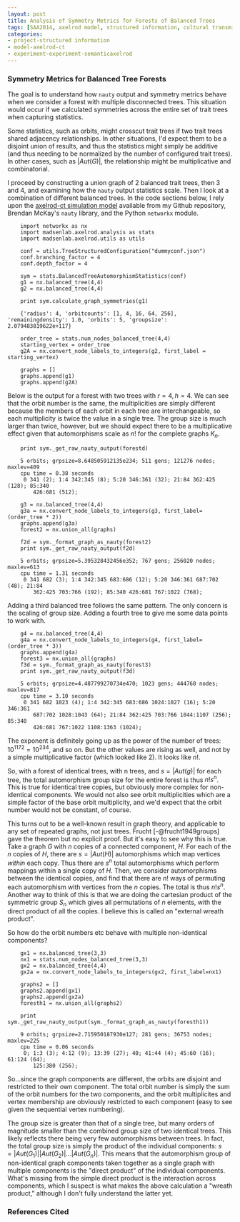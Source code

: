 ```yaml
---
layout: post
title: Analysis of Symmetry Metrics for Forests of Balanced Trees
tags: [SAA2014, axelrod model, structured information, cultural transmission, dissertation,experiments,  experiment-semanticaxelrod, analysis]
categories: 
- project-structured information
- model-axelrod-ct
- experiment-experiment-semanticaxelrod
---
```


### Symmetry Metrics for Balanced Tree Forests ###

The goal is to understand how `nauty` output and symmetry metrics behave when we
consider a forest with multiple disconnected trees.  This situation would occur
if we calculated symmetries across the entire set of trait trees when capturing
statistics.

Some statistics, such as orbits, might crosscut trait trees if two trait trees
shared adjacency relationships.  In other situations, I'd expect them to be a
disjoint union of results, and thus the statistics might simply be additive (and
thus needing to be normalized by the number of configured trait trees).  In
other cases, such as $|\textit{Aut}(G)|$, the relationship might be
multiplicative and combinatorial.

I proceed by constructing a union graph of 2 balanced trait trees, then 3 and 4,
and examining how the `nauty` output statistics scale.  Then I look at a
combination of different balanced trees.  In the code sections below, I rely upon the [axelrod-ct simulation model](https://github.com/mmadsen/axelrod-ct) available from my Github repository, Brendan McKay's `nauty` library, and the Python `networkx` module.   

```{.python .numberLines}
    import networkx as nx
    import madsenlab.axelrod.analysis as stats
    import madsenlab.axelrod.utils as utils

    conf = utils.TreeStructuredConfiguration("dummyconf.json")
    conf.branching_factor = 4
    conf.depth_factor = 4

    sym = stats.BalancedTreeAutomorphismStatistics(conf)
    g1 = nx.balanced_tree(4,4)
    g2 = nx.balanced_tree(4,4)

    print sym.calculate_graph_symmetries(g1)

    {'radius': 4, 'orbitcounts': [1, 4, 16, 64, 256], 'remainingdensity': 1.0, 'orbits': 5, 'groupsize': 2.079483819622e+117}

    order_tree = stats.num_nodes_balanced_tree(4,4)
    starting_vertex = order_tree 
    g2A = nx.convert_node_labels_to_integers(g2, first_label = starting_vertex)

    graphs = []
    graphs.append(g1)
    graphs.append(g2A)
```

Below is the output for a forest with two trees with $r=4, h=4$.  We can see
that the orbit number is the same, the multiplicities are simply different
because the members of each orbit in each tree are interchangeable, so each
multiplicity is twice the value in a single tree.  The group size is much larger
than twice, however, but we should expect there to be a multiplicative effect
given that automorphisms scale as $n!$ for the complete graphs $K_n$.


```{.python .numberLines}
    print sym._get_raw_nauty_output(forestd)

    5 orbits; grpsize=8.648505912135e234; 511 gens; 121276 nodes; maxlev=409
    cpu time = 0.38 seconds
     0 341 (2); 1:4 342:345 (8); 5:20 346:361 (32); 21:84 362:425 (128); 85:340
        426:681 (512);

    g3 = nx.balanced_tree(4,4)
    g3a = nx.convert_node_labels_to_integers(g3, first_label=(order_tree * 2))
    graphs.append(g3a)
    forest2 = nx.union_all(graphs)

    f2d = sym._format_graph_as_nauty(forest2)
    print sym._get_raw_nauty_output(f2d)

    5 orbits; grpsize=5.395328432456e352; 767 gens; 256020 nodes; maxlev=613
    cpu time = 1.31 seconds
     0 341 682 (3); 1:4 342:345 683:686 (12); 5:20 346:361 687:702 (48); 21:84
        362:425 703:766 (192); 85:340 426:681 767:1022 (768);
```    

Adding a third balanced tree follows the same pattern.  The only concern is the
scaling of group size.  Adding a fourth tree to give me some data points to work
with.

```{.python .numberLines}
    g4 = nx.balanced_tree(4,4)
    g4a = nx.convert_node_labels_to_integers(g4, first_label=(order_tree * 3))
    graphs.append(g4a)
    forest3 = nx.union_all(graphs)
    f3d = sym._format_graph_as_nauty(forest3)
    print sym._get_raw_nauty_output(f3d)

    5 orbits; grpsize=4.487799270734e470; 1023 gens; 444760 nodes; maxlev=817
    cpu time = 3.10 seconds
     0 341 682 1023 (4); 1:4 342:345 683:686 1024:1027 (16); 5:20 346:361
        687:702 1028:1043 (64); 21:84 362:425 703:766 1044:1107 (256); 85:340
        426:681 767:1022 1108:1363 (1024);
```

The exponent is definitely going up as the power of the number of trees:
${10^{117}}^2 = 10^{234}$, and so on.  But the other values are rising as well,
and not by a simple multiplicative factor (which looked like 2).  It looks like
$n!$.

So, with a forest of identical trees, with n trees, and $s = |\textit{Aut}(g)|$
for each tree, the total automorphism group size for the entire forest is thus
$n! s^n$.  This is true for identical tree copies, but obviously more complex
for non-identical components.  We would not also see orbit multiplicities which
are a simple factor of the base orbit multiplicity, and we'd expect that the
orbit number would not be constant, of course.

This turns out to be a well-known result in graph theory, and applicable to any set of repeated graphs, not just trees.  Frucht [-@frucht1949groups] gave the theorem but no explicit proof.  But it's easy to see why this is true.  Take a graph $G$ with $n$ copies of a connected component, $H$.  For each of the $n$ copies of $H$, there are $s = |\textit{Aut}(H)|$ automorphisms which map vertices _within_ each copy.  Thus there are $s^n$ total automorphisms which perform mappings within a single copy of $H$.  Then, we consider automorphisms between the identical copies, and find that there are $n!$ ways of permuting each automorphism with vertices from the $n$ copies.  The total is thus $n! s^n$.  Another way to think of this is that we are doing the cartesian product of the symmetric group $S_n$ which gives all permutations of $n$ elements, with the direct product of all the copies.  I believe this is called an "external wreath product".  


So how do the orbit numbers etc behave with multiple non-identical components?

```{.python .numberLines}
    gx1 = nx.balanced_tree(3,3)
    nx1 = stats.num_nodes_balanced_tree(3,3)
    gx2 = nx.balanced_tree(4,4)
    gx2a = nx.convert_node_labels_to_integers(gx2, first_label=nx1)

    graphs2 = []
    graphs2.append(gx1)
    graphs2.append(gx2a)
    foresth1 = nx.union_all(graphs2)

    print sym._get_raw_nauty_output(sym._format_graph_as_nauty(foresth1))

    9 orbits; grpsize=2.715950187930e127; 281 gens; 36753 nodes; maxlev=225
    cpu time = 0.06 seconds
     0; 1:3 (3); 4:12 (9); 13:39 (27); 40; 41:44 (4); 45:60 (16); 61:124 (64);
        125:380 (256);
```   

So...since the graph components are different, the orbits are disjoint and restricted to their own component.  The total orbit number is simply the sum of the orbit numbers for the two components, and the orbit multiplicites and vertex membership are obviously restricted to each component (easy to see given the sequential vertex numbering). 

The group size is greater than that of a single tree, but many orders of magnitude smaller than the combined group size of two identical trees.  This likely reflects there being very few automorphisms between trees.  In fact, the total group size is simply the product of the individual components: $s = |\textit{Aut}(G_1)||\textit{Aut}(G_2)|\ldots|\textit{Aut}(G_n)|$.  This means that the automorphism group of non-identical graph components taken together as a single graph with multiple components is the "direct product" of the individual components.  What's missing from the simple direct product is the interaction across components, which I suspect is what makes the above calculation a "wreath product," although I don't fully understand the latter yet.  

### References Cited ###

